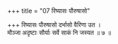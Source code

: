 +++
title = "07 रिष्यासः पौरुषासो"

+++
रिष्यासः पौरुषासो दर्भासो वैरिणा उत ।  
मौञ्जा अदृष्टाः सौर्याः सर्वे साकं नि जस्यत ॥ ७ ॥